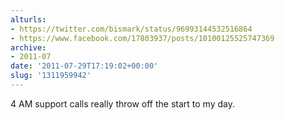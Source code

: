 ```yaml
---
alturls:
- https://twitter.com/bismark/status/96993144532516864
- https://www.facebook.com/17803937/posts/10100125525747369
archive:
- 2011-07
date: '2011-07-29T17:19:02+00:00'
slug: '1311959942'
---
```


4 AM support calls really throw off the start to my day.

